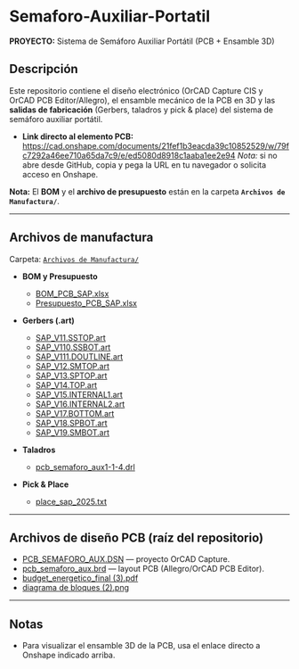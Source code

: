 # Semaforo-Auxiliar-Portatil
**PROYECTO:** Sistema de Semáforo Auxiliar Portátil (PCB + Ensamble 3D)

## Descripción
Este repositorio contiene el diseño electrónico (OrCAD Capture CIS y OrCAD PCB Editor/Allegro), el ensamble mecánico de la PCB en 3D y las **salidas de fabricación** (Gerbers, taladros y pick & place) del sistema de semáforo auxiliar portátil.


- **Link directo al elemento PCB:** <https://cad.onshape.com/documents/21fef1b3eacda39c10852529/w/79fc7292a46ee710a65da7c9/e/ed5080d8918c1aaba1ee2e94>
  *Nota:* si no abre desde GitHub, copia y pega la URL en tu navegador o solicita acceso en Onshape.

**Nota:** El **BOM** y el **archivo de presupuesto** están en la carpeta **`Archivos de Manufactura/`**.

---

## Archivos de manufactura
Carpeta: [`Archivos de Manufactura/`](./Archivos%20de%20Manufactura/)

- **BOM y Presupuesto**
  - [BOM_PCB_SAP.xlsx](./Archivos%20de%20Manufactura/BOM_PCB_SAP.xlsx)
  - [Presupuesto_PCB_SAP.xlsx](./Archivos%20de%20Manufactura/Presupuesto_PCB_SAP.xlsx)

- **Gerbers (.art)**
  - [SAP_V11.SSTOP.art](./Archivos%20de%20Manufactura/SAP_V11.SSTOP.art)
  - [SAP_V110.SSBOT.art](./Archivos%20de%20Manufactura/SAP_V110.SSBOT.art)
  - [SAP_V111.DOUTLINE.art](./Archivos%20de%20Manufactura/SAP_V111.DOUTLINE.art)
  - [SAP_V12.SMTOP.art](./Archivos%20de%20Manufactura/SAP_V12.SMTOP.art)
  - [SAP_V13.SPTOP.art](./Archivos%20de%20Manufactura/SAP_V13.SPTOP.art)
  - [SAP_V14.TOP.art](./Archivos%20de%20Manufactura/SAP_V14.TOP.art)
  - [SAP_V15.INTERNAL1.art](./Archivos%20de%20Manufactura/SAP_V15.INTERNAL1.art)
  - [SAP_V16.INTERNAL2.art](./Archivos%20de%20Manufactura/SAP_V16.INTERNAL2.art)
  - [SAP_V17.BOTTOM.art](./Archivos%20de%20Manufactura/SAP_V17.BOTTOM.art)
  - [SAP_V18.SPBOT.art](./Archivos%20de%20Manufactura/SAP_V18.SPBOT.art)
  - [SAP_V19.SMBOT.art](./Archivos%20de%20Manufactura/SAP_V19.SMBOT.art)

- **Taladros**
  - [pcb_semaforo_aux1-1-4.drl](./Archivos%20de%20Manufactura/pcb_semaforo_aux1-1-4.drl)

- **Pick & Place**
  - [place_sap_2025.txt](./Archivos%20de%20Manufactura/place_sap_2025.txt)

---

## Archivos de diseño PCB (raíz del repositorio)
- [PCB_SEMAFORO_AUX.DSN](./PCB_SEMAFORO_AUX.DSN) — proyecto OrCAD Capture.
- [pcb_semaforo_aux.brd](./pcb_semaforo_aux.brd) — layout PCB (Allegro/OrCAD PCB Editor).
- [budget_energetico_final (3).pdf](./budget_energetico_final%20%283%29.pdf)
- [diagrama de bloques (2).png](./diagrama%20de%20bloques%20%282%29.png)

---

## Notas
- Para visualizar el ensamble 3D de la PCB, usa el enlace directo a Onshape indicado arriba.

